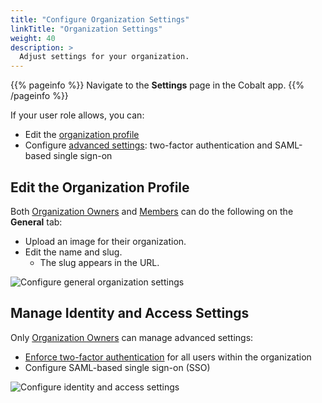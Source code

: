 ```yaml
---
title: "Configure Organization Settings"
linkTitle: "Organization Settings"
weight: 40
description: >
  Adjust settings for your organization.
---
```


{{% pageinfo %}}
Navigate to the **Settings** page in the Cobalt app.
{{% /pageinfo %}}

If your user role allows, you can:

- Edit the [organization profile](#edit-the-organization-profile)
- Configure [advanced settings](#manage-identity-and-access-settings): two-factor authentication and SAML-based single sign-on

## Edit the Organization Profile

Both [Organization Owners](/glossary/#organization-owner) and [Members](/glossary/#organization-member) can do the following on the **General** tab:

- Upload an image for their organization.
- Edit the name and slug.
  - The slug appears in the URL.

![Configure general organization settings](/deepdive/GeneralOrganizationSettings.png "Configure general organization settings")

## Manage Identity and Access Settings

Only [Organization Owners](/glossary/#organization-owner) can manage advanced settings:

- [Enforce two-factor authentication](/platform-deep-dive/collaboration/organization/organization-settings/enforce-2fa/) for all users within the organization
- Configure SAML-based single sign-on (SSO)<!--(/platform-deep-dive/collaboration/organization/organization-settings/saml-sso/)-->

![Configure identity and access settings](/deepdive/IdentityAndManagementSettings.png "Configure identity and access settings")
